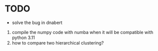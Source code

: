  # TODO
 
* solve the bug in dnabert

 1) compile the numpy code with numba when it will be compatible with python 3.11
 2) how to compare two hierarchical clustering?
